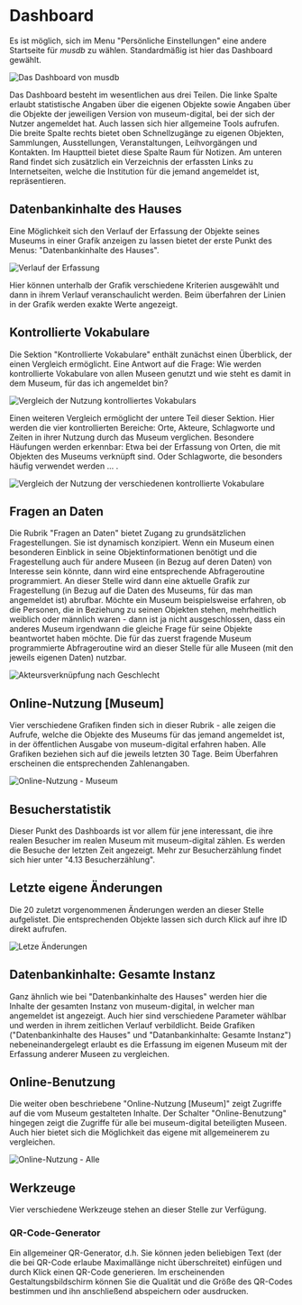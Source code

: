 # Dashboard

Es ist möglich, sich im Menu "Persönliche Einstellungen" eine andere Startseite für *musdb* zu wählen. Standardmäßig ist hier das Dashboard gewählt.

![Das Dashboard von musdb](../../assets/musdb/navigation/dashboard_focus.png "Dashboard von musdb")

Das Dashboard besteht im wesentlichen aus drei Teilen. Die linke Spalte erlaubt statistische Angaben über die eigenen Objekte sowie Angaben über die Objekte der jeweiligen Version von museum-digital, bei der sich der Nutzer angemeldet hat. Auch lassen sich hier allgemeine Tools aufrufen. Die breite Spalte rechts bietet oben Schnellzugänge zu eigenen Objekten, Sammlungen, Ausstellungen, Veranstaltungen, Leihvorgängen und Kontakten. Im Hauptteil bietet diese Spalte Raum für Notizen. Am unteren Rand findet sich zusätzlich ein Verzeichnis der erfassten Links zu Internetseiten, welche die Institution für die jemand angemeldet ist, repräsentieren.

## Datenbankinhalte des Hauses

Eine Möglichkeit sich den Verlauf der Erfassung der Objekte seines Museums in einer Grafik anzeigen zu lassen bietet der erste Punkt des Menus: "Datenbankinhalte des Hauses".

![Verlauf der Erfassung](../../assets/musdb/navigation/eigene_inhalte.png "Entwicklung der Erfassung (Museumsweit)")

Hier können unterhalb der Grafik verschiedene Kriterien ausgewählt und dann in ihrem Verlauf veranschaulicht werden. Beim überfahren der Linien in der Grafik werden exakte Werte angezeigt.

## Kontrollierte Vokabulare

Die Sektion "Kontrollierte Vokabulare" enthält zunächst einen Überblick, der einen Vergleich ermöglicht. Eine Antwort auf die Frage: Wie werden kontrollierte Vokabulare von allen Museen genutzt und wie steht es damit in dem Museum, für das ich angemeldet bin?

![Vergleich der Nutzung kontrolliertes Vokabulars](../../assets/musdb/navigation/konrollierte_vokabulare1.png "Nutzung kontrollierten Vokabulars - Vergleich: Gesamt - Museum")

Einen weiteren Vergleich ermöglicht der untere Teil dieser Sektion. Hier werden die vier kontrollierten Bereiche: Orte, Akteure, Schlagworte und Zeiten in ihrer Nutzung durch das Museum verglichen. Besondere Häufungen werden erkennbar: Etwa bei der Erfassung von Orten, die mit Objekten des Museums verknüpft sind. Oder Schlagworte, die besonders häufig verwendet werden ... .

![Vergleich der Nutzung der verschiedenen kontrollierte Vokabulare](../../assets/musdb/navigation/konrollierte_vokabulare2.png "Nutzung kontrollierten Vokabulars - Vergleich der Vokabulare")

## Fragen an Daten

Die Rubrik "Fragen an Daten" bietet Zugang zu grundsätzlichen Fragestellungen. Sie ist dynamisch konzipiert. Wenn ein Museum einen besonderen Einblick in seine Objektinformationen benötigt und die Fragestellung auch für andere Museen (in Bezug auf deren Daten) von Interesse sein könnte, dann wird eine entsprechende Abfrageroutine programmiert. An dieser Stelle wird dann eine aktuelle Grafik zur Fragestellung (in Bezug auf die Daten des Museums, für das man angemeldet ist) abrufbar. Möchte ein Museum beispielsweise erfahren, ob die Personen, die in Beziehung zu seinen Objekten stehen, mehrheitlich weiblich oder männlich waren - dann ist ja nicht ausgeschlossen, dass ein anderes Museum irgendwann die gleiche Frage für seine Objekte beantwortet haben möchte. Die für das zuerst fragende Museum programmierte Abfrageroutine wird an dieser Stelle für alle Museen (mit den jeweils eigenen Daten) nutzbar.

![Akteursverknüpfung nach Geschlecht](../../assets/musdb/navigation/dashboard_fragen.png "Akteursverknüpfung nach Geschlecht")

## Online-Nutzung [Museum]

Vier verschiedene Grafiken finden sich in dieser Rubrik - alle zeigen die Aufrufe, welche die Objekte des Museums für das jemand angemeldet ist, in der öffentlichen Ausgabe von museum-digital erfahren haben. Alle Grafiken beziehen sich auf die jeweils letzten 30 Tage. Beim Überfahren erscheinen die entsprechenden Zahlenangaben.

![Online-Nutzung - Museum](../../assets/musdb/navigation/dashboard_users_museum.png "Online-Nutzung - Museum")

## Besucherstatistik

Dieser Punkt des Dashboards ist vor allem für jene interessant, die ihre realen Besucher im realen Museum mit museum-digital zählen. Es werden die Besuche der letzten Zeit angezeigt. Mehr zur Besucherzählung findet sich hier unter "4.13 Besucherzählung".

## Letzte eigene Änderungen

Die 20 zuletzt vorgenommenen Änderungen werden an dieser Stelle aufgelistet. Die entsprechenden Objekte lassen sich durch Klick auf ihre ID direkt aufrufen.

![Letze Änderungen](../../assets/musdb/navigation/last_changes.png "Die 20 zuletzt vorgenommenen Änderungen")

## Datenbankinhalte: Gesamte Instanz

Ganz ähnlich wie bei "Datenbankinhalte des Hauses" werden hier die Inhalte der gesamten Instanz von museum-digital, in welcher man angemeldet ist angezeigt. Auch hier sind verschiedene Parameter wählbar und werden in ihrem zeitlichen Verlauf verbildlicht. Beide Grafiken ("Datenbankinhalte des Hauses" und "Datanbankinhalte: Gesamte Instanz") nebeneinandergelegt erlaubt es die Erfassung im eigenen Museum mit der Erfassung anderer Museen zu vergleichen.

## Online-Benutzung

Die weiter oben beschriebene "Online-Nutzung [Museum]" zeigt Zugriffe auf die vom Museum gestalteten Inhalte. Der Schalter "Online-Benutzung" hingegen zeigt die Zugriffe für alle bei museum-digital beteiligten Museen. Auch hier bietet sich die Möglichkeit das eigene mit allgemeinerem zu vergleichen.

![Online-Nutzung - Alle](../../assets/musdb/navigation/nutzung_instanz.png "Online-Nutzung - Alle")

## Werkzeuge

Vier verschiedene Werkzeuge stehen an dieser Stelle zur Verfügung.

### QR-Code-Generator

Ein allgemeiner QR-Generator, d.h. Sie können jeden beliebigen Text (der die bei QR-Code erlaube Maximallänge nicht überschreitet) einfügen und durch Klick einen QR-Code generieren. Im erscheinenden Gestaltungsbildschirm können Sie die Qualität und die Größe des QR-Codes bestimmen und ihn anschließend abspeichern oder ausdrucken.
